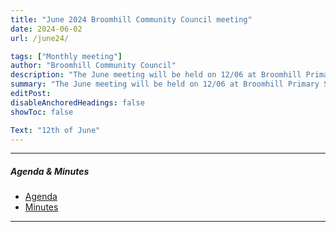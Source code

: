 ```yaml
---
title: "June 2024 Broomhill Community Council meeting" 
date: 2024-06-02
url: /june24/

tags: ["Monthly meeting"]
author: "Broomhill Community Council"
description: "The June meeting will be held on 12/06 at Broomhill Primary School." 
summary: "The June meeting will be held on 12/06 at Broomhill Primary School."
editPost:
disableAnchoredHeadings: false
showToc: false

Text: "12th of June"
---
```


---

##### Agenda & Minutes
+ [Agenda](/june24.pdf)
+ [Minutes](/june24m.pdf)

---

